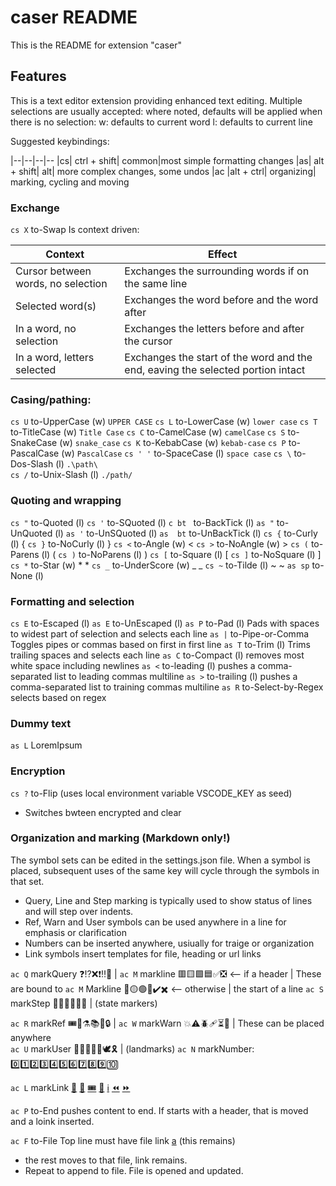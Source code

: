 # caser README

This is the README for extension "caser" 

## Features

This is a text editor extension providing enhanced text editing. Multiple selections are usually accepted: where noted, defaults will be applied when there is no selection: w: defaults to current word l: defaults to current line 

Suggested keybindings:

|--|--|--|--
|cs| ctrl + shift|         common|most simple formatting changes
|as| alt + shift|          alt|        more complex changes, some undos
|ac |alt + ctrl|             organizing| marking, cycling and moving

### Exchange

`cs X`   to-Swap     Is context driven:

|Context| Effect|
|--|--|
Cursor between words, no selection| Exchanges the surrounding words if on the same line
Selected word(s)| Exchanges the word before and the word after
In a word, no selection| Exchanges the letters before and after the cursor
In a word, letters selected| Exchanges the start of the word and the end, eaving the selected portion intact

### Casing/pathing:

`cs U`   to-UpperCase  (w) `UPPER CASE`
`cs L`   to-LowerCase  (w) `lower case`
`cs T`   to-TitleCase  (w) `Title Case`
`cs C`   to-CamelCase  (w) `camelCase`
`cs S`   to-SnakeCase  (w) `snake_case`
`cs K`   to-KebabCase  (w) `kebab-case`
`cs P`   to-PascalCase (w) `PascalCase`
`cs ' '` to-SpaceCase  (l) `space case`
`cs \`   to-Dos-Slash  (l) `.\path\`   
`cs /`   to-Unix-Slash (l) `./path/`

### Quoting and wrapping
    
`cs "`   to-Quoted      (l) 
`cs '`   to-SQuoted     (l) 
`c bt `  to-BackTick    (l) 
`as "`  to-UnQuoted    (l) 
`as '`  to-UnSQuoted   (l) 
`as  bt`  to-UnBackTick  (l)
`cs {`   to-Curly       (l) { 
`cs }`   to-NoCurly     (l)   }
`cs <`   to-Angle       (w) < 
`cs >`   to-NoAngle     (w)   >
`cs (`   to-Parens      (l) ( 
`cs )`   to-NoParens    (l)   )
`cs [`   to-Square      (l) [ 
`cs ]`   to-NoSquare    (l)   ]
`cs *`   to-Star        (w) * *
`cs _`   to-UnderScore  (w) _ _
`cs ~`   to-Tilde       (l) ~ ~
`as sp`  to-None        (l)

### Formatting and selection   
    
`cs E` to-Escaped       (l) 
`as E` to-UnEscaped     (l) 
`as P` to-Pad           (l) Pads with spaces to widest part of selection and selects each line
`as |` to-Pipe-or-Comma     Toggles pipes or commas based on first in first line
`as T` to-Trim          (l) Trims trailing spaces and selects each line
`as C` to-Compact       (l) removes most white space including newlines
`as <` to-leading       (l) pushes a comma-separated list to leading commas multiline
`as >` to-trailing      (l) pushes a comma-separated list to training commas multiline
`as R` to-Select-by-Regex  selects based on regex

### Dummy text

`as L`  LoremIpsum

### Encryption

`cs ?`   to-Flip  (uses local environment variable VSCODE_KEY as seed) 
- Switches bwteen encrypted and clear

### Organization and marking (Markdown only!)

The symbol sets can be edited in the settings.json file. When a symbol is placed, subsequent uses of the same key will cycle through the symbols in that set. 

- Query, Line and Step marking is typically used to show status of lines and will step over indents.
- Ref, Warn and User symbols can be used anywhere in a line for emphasis or clarification 
- Numbers can be inserted anywhere, usiually for traige or organization
- Link symbols insert templates for file, heading or url links

`ac Q` markQuery    ❓⁉️❌❗‼️🛑                 | 
`ac M` markline     🟥🟨🟩🟦✅❎ <-- if a header | These are bound to
`ac M` Markline     🔴🟡🟢🔵✔️✖️ <-- otherwise   | the start of a line 
`ac S` markStep     💭🔎👋💡🚧🎁                 | (state markers)
 
`ac R` markRef      🎟️🔀⚗️📚📆🔒                 | 
`ac W` markWarn     💥⚠️🪲🩹⏳📌                 | These can be placed anywhere    
`ac U` markUser     👬😁😞🤷‍♂️🕊️🎗️                 | (landmarks)
`ac N` markNumber:  0️⃣1️⃣2️⃣3️⃣4️⃣5️⃣6️⃣7️⃣8️⃣9️⃣🔟       
 
`ac L` markLink     [🔗]() [🔖](#)  [🎟️]()  [🔀]()  [ℹ️]()  [⏪]()  [⏩]()
 
`ac P` to-End      pushes content to end. If starts with a header, that is moved and a loink inserted.
  
`ac F` to-File      Top line must have file link [a](./filename.md) (this remains)
- the rest moves to that file, link remains. 
- Repeat to append to file. File is opened and updated.
